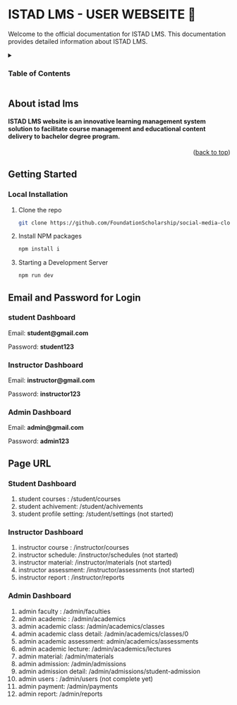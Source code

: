 # ISTAD LMS - USER WEBSEITE 📖

Welcome to the official documentation for ISTAD LMS. This documentation provides detailed information about ISTAD LMS.

<!-- TABLE OF CONTENTS -->
<details>
  <summary><h3>Table of Contents</h3></summary>
  <ol>
    <li>
      <a href="#about-istad-lms">About ISTAD LMS</a>
    </li>
    <li>
      <a href="#getting-started">Getting Started</a>
      <ul>
        <li><a href="#local-installation">Local Installation</a></li>
         <li><a href="#email-and-password-for-login">Email and Password for Login</a></li>
      </ul>
    </li>
    <li><a href="#page-url">Page URL</a></li>
  </ol>
</details>

<!-- ABOUT THE PROJECT -->

## About istad lms

<h4 >ISTAD LMS website is an innovative learning management system solution to facilitate course management and educational content delivery to bachelor degree program.</h4>

<p align="right">(<a href="#readme-top">back to top</a>)</p>

<!-- GETTING STARTED -->

## Getting Started

### Local Installation

1. Clone the repo
   ```sh
   git clone https://github.com/FoundationScholarship/social-media-clone.git
   ```
2. Install NPM packages
   ```sh
   npm install i
   ```
3. Starting a Development Server
   ```sh
   npm run dev
   ```

## Email and Password for Login

### student Dashboard

<p>Email: <b>student@gmail.com</b></p>
<p>Password: <b>student123</b></p>

### Instructor Dashboard

<p>Email: <b>instructor@gmail.com</b></p>
<p>Password: <b>instructor123</b></p>

### Admin Dashboard

<p>Email: <b>admin@gmail.com</b></p>
<p>Password: <b>admin123</b></p>

<!-- Page URL -->

## Page URL

### Student Dashboard

1.  student courses : /student/courses
2.  student achivement: /student/achivements
3.  student profile setting: /student/settings (not started)

### Instructor Dashboard

1.  instructor course : /instructor/courses
2.  instructor schedule: /instructor/schedules (not started)
3.  instructor material: /instructor/materials (not started)
4.  instructor assessment: /instructor/assessments (not started)
5.  instructor report : /instructor/reports

### Admin Dashboard

1.  admin faculty : /admin/faculties
2.  admin academic : /admin/academics
3.  admin academic class: /admin/academics/classes
4.  admin academic class detail: /admin/academics/classes/0
5.  admin academic assessment: admin/academics/assessments
6.  admin academic lecture: /admin/academics/lectures
7.  admin material: /admin/materials
8.  admin admission: /admin/admissions
9.  admin admission detail: /admin/admissions/student-admission
10. admin users : /admin/users (not complete yet)
11. admin payment: /admin/payments
12. admin report: /admin/reports
